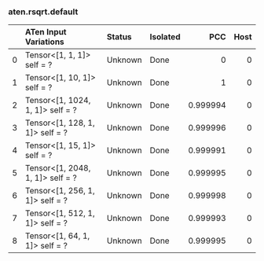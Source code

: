 ### aten.rsqrt.default
|    | ATen Input Variations            | Status   | Isolated   |      PCC |   Host |
|---:|:---------------------------------|:---------|:-----------|---------:|-------:|
|  0 | Tensor<[1, 1, 1]> self = ?       | Unknown  | Done       | 0        |      0 |
|  1 | Tensor<[1, 10, 1]> self = ?      | Unknown  | Done       | 1        |      0 |
|  2 | Tensor<[1, 1024, 1, 1]> self = ? | Unknown  | Done       | 0.999994 |      0 |
|  3 | Tensor<[1, 128, 1, 1]> self = ?  | Unknown  | Done       | 0.999996 |      0 |
|  4 | Tensor<[1, 15, 1]> self = ?      | Unknown  | Done       | 0.999991 |      0 |
|  5 | Tensor<[1, 2048, 1, 1]> self = ? | Unknown  | Done       | 0.999995 |      0 |
|  6 | Tensor<[1, 256, 1, 1]> self = ?  | Unknown  | Done       | 0.999998 |      0 |
|  7 | Tensor<[1, 512, 1, 1]> self = ?  | Unknown  | Done       | 0.999993 |      0 |
|  8 | Tensor<[1, 64, 1, 1]> self = ?   | Unknown  | Done       | 0.999995 |      0 |

